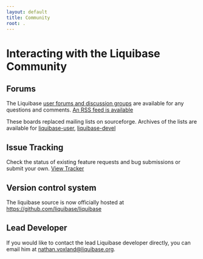 ```yaml
---
layout: default
title: Community
root: .
---
```


# Interacting with the Liquibase Community #

## Forums ##

The Liquibase [user forums and discussion groups](http://liquibase.org/forum/) are available for any questions and comments.  [An RSS feed is available](http://liquibase.org/forum/index.php?type=rss;action=.xml)

These boards replaced mailing lists on sourceforge.  Archives of the lists are available for [liquibase-user](http://www.nabble.com/LiquiBase---User-f23276.html),  [liquibase-devel](http://www.nabble.com/LiquiBase---Development-f23277.html)

## Issue Tracking ##

Check the status of existing feature requests and bug submissions or submit your own.  [View Tracker](http://liquibase.jira.com/browse/CORE)


## Version control system ##

The liquibase source is now officially hosted at https://github.com/liquibase/liquibase

## Lead Developer ##

If you would like to contact the lead Liquibase developer directly, you can email him at nathan.voxland@liquibase.org.